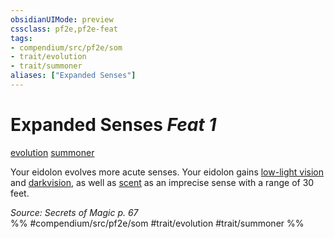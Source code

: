 ```yaml
---
obsidianUIMode: preview
cssclass: pf2e,pf2e-feat
tags:
- compendium/src/pf2e/som
- trait/evolution
- trait/summoner
aliases: ["Expanded Senses"]
---
```

# Expanded Senses  *Feat 1*  
[evolution](../../Rules/traits/evolution-som.md)  [summoner](../../Rules/traits/summoner-som.md)  


Your eidolon evolves more acute senses. Your eidolon gains [low-light vision](../../Rules/abilities/low-light-vision.md) and [darkvision](../../Rules/abilities/darkvision.md), as well as [scent](../../Rules/abilities/scent.md) as an imprecise sense with a range of 30 feet.

*Source: Secrets of Magic p. 67*  
%% #compendium/src/pf2e/som #trait/evolution #trait/summoner %%